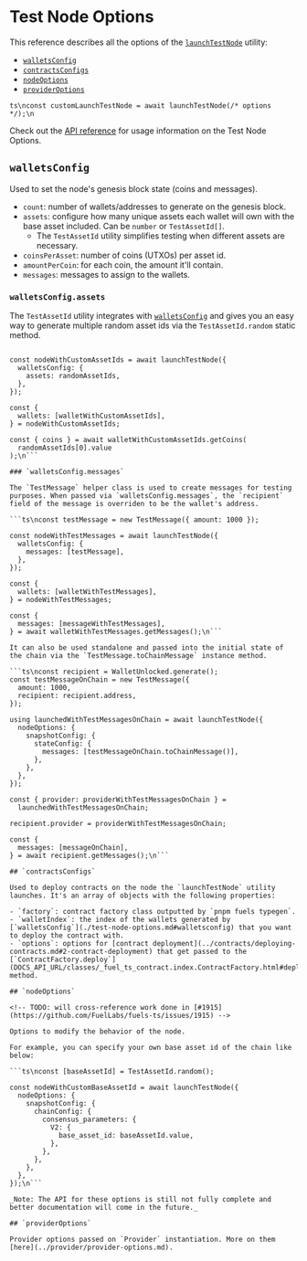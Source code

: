 # Test Node Options

This reference describes all the options of the [`launchTestNode`](./launching-a-test-node.md) utility:

- [`walletsConfig`](./test-node-options.md#walletsconfig)
- [`contractsConfigs`](./test-node-options.md#contractsconfigs)
- [`nodeOptions`](./test-node-options.md#nodeoptions)
- [`providerOptions`](./test-node-options.md#provideroptions)

```ts\nconst customLaunchTestNode = await launchTestNode(/* options */);\n```

Check out the [API reference](DOCS_API_URL/interfaces/_fuel_ts_contract.test_utils.LaunchTestNodeOptions.html) for usage information on the Test Node Options.

## `walletsConfig`

Used to set the node's genesis block state (coins and messages).

- `count`: number of wallets/addresses to generate on the genesis block.
- `assets`: configure how many unique assets each wallet will own with the base asset included. Can be `number` or `TestAssetId[]`.
  - The `TestAssetId` utility simplifies testing when different assets are necessary.
- `coinsPerAsset`: number of coins (UTXOs) per asset id.
- `amountPerCoin`: for each coin, the amount it'll contain.
- `messages`: messages to assign to the wallets.

### `walletsConfig.assets`

The `TestAssetId` utility integrates with [`walletsConfig`](./test-node-options.md#walletsconfig) and gives you an easy way to generate multiple random asset ids via the `TestAssetId.random` static method.

```ts\nconst randomAssetIds = TestAssetId.random();

const nodeWithCustomAssetIds = await launchTestNode({
  walletsConfig: {
    assets: randomAssetIds,
  },
});

const {
  wallets: [walletWithCustomAssetIds],
} = nodeWithCustomAssetIds;

const { coins } = await walletWithCustomAssetIds.getCoins(
  randomAssetIds[0].value
);\n```

### `walletsConfig.messages`

The `TestMessage` helper class is used to create messages for testing purposes. When passed via `walletsConfig.messages`, the `recipient` field of the message is overriden to be the wallet's address.

```ts\nconst testMessage = new TestMessage({ amount: 1000 });

const nodeWithTestMessages = await launchTestNode({
  walletsConfig: {
    messages: [testMessage],
  },
});

const {
  wallets: [walletWithTestMessages],
} = nodeWithTestMessages;

const {
  messages: [messageWithTestMessages],
} = await walletWithTestMessages.getMessages();\n```

It can also be used standalone and passed into the initial state of the chain via the `TestMessage.toChainMessage` instance method.

```ts\nconst recipient = WalletUnlocked.generate();
const testMessageOnChain = new TestMessage({
  amount: 1000,
  recipient: recipient.address,
});

using launchedWithTestMessagesOnChain = await launchTestNode({
  nodeOptions: {
    snapshotConfig: {
      stateConfig: {
        messages: [testMessageOnChain.toChainMessage()],
      },
    },
  },
});

const { provider: providerWithTestMessagesOnChain } =
  launchedWithTestMessagesOnChain;

recipient.provider = providerWithTestMessagesOnChain;

const {
  messages: [messageOnChain],
} = await recipient.getMessages();\n```

## `contractsConfigs`

Used to deploy contracts on the node the `launchTestNode` utility launches. It's an array of objects with the following properties:

- `factory`: contract factory class outputted by `pnpm fuels typegen`.
- `walletIndex`: the index of the wallets generated by [`walletsConfig`](./test-node-options.md#walletsconfig) that you want to deploy the contract with.
- `options`: options for [contract deployment](../contracts/deploying-contracts.md#2-contract-deployment) that get passed to the [`ContractFactory.deploy`](DOCS_API_URL/classes/_fuel_ts_contract.index.ContractFactory.html#deploy) method.

## `nodeOptions`

<!-- TODO: will cross-reference work done in [#1915](https://github.com/FuelLabs/fuels-ts/issues/1915) -->

Options to modify the behavior of the node.

For example, you can specify your own base asset id of the chain like below:

```ts\nconst [baseAssetId] = TestAssetId.random();

const nodeWithCustomBaseAssetId = await launchTestNode({
  nodeOptions: {
    snapshotConfig: {
      chainConfig: {
        consensus_parameters: {
          V2: {
            base_asset_id: baseAssetId.value,
          },
        },
      },
    },
  },
});\n```

_Note: The API for these options is still not fully complete and better documentation will come in the future._

## `providerOptions`

Provider options passed on `Provider` instantiation. More on them [here](../provider/provider-options.md).
